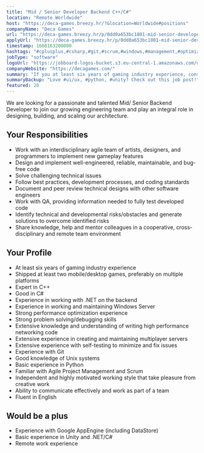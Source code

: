 ```yaml
---
title: "Mid / Senior Developer Backend C++/C#"
location: "Remote Worldwide"
host: "https://deca-games.breezy.hr/?&location=Worldwide#positions"
companyName: "Deca Games"
url: "https://deca-games.breezy.hr/p/0dd0a653bc1801-mid-senior-developer-backend-c-c-m-f-d"
applyUrl: "https://deca-games.breezy.hr/p/0dd0a653bc1801-mid-senior-developer-backend-c-c-m-f-d/apply"
timestamp: 1608163200000
hashtags: "#cplusplus,#csharp,#git,#scrum,#windows,#management,#optimization,#English"
jobType: "software"
logoUrl: "https://jobboard-logos-bucket.s3.eu-central-1.amazonaws.com/deca-games"
companyWebsite: "https://decagames.com/"
summary: "If you at least six years of gaming industry experience, consider applying to Deca-games's job post for a new mid."
summaryBackup: "Love #ui/ux, #python, #unity? Check out this job post!"
featured: 20
---
```


We are looking for a passionate and talented Mid/ Senior Backend Developer to join our growing engineering team and play an integral role in designing, building, and scaling our architecture.

## Your Responsibilities

*   Work with an interdisciplinary agile team of artists, designers, and programmers to implement new gameplay features
*   Design and implement well-engineered, reliable, maintainable, and bug-free code
*   Solve challenging technical issues
*   Follow best practices, development processes, and coding standards
*   Document and peer review technical designs with other software engineers
*   Work with QA, providing information needed to fully test developed code
*   Identify technical and developmental risks/obstacles and generate solutions to overcome identified risks
*   Share knowledge, help and mentor colleagues in a cooperative, cross-disciplinary and remote team environment

## Your Profile

*   At least six years of gaming industry experience
*   Shipped at least two mobile/desktop games, preferably on multiple platforms
*   Expert in C++
*   Good in C#
*   Experience in working with .NET on the backend
*   Experience in working and maintaining Windows Server
*   Strong performance optimization experience
*   Strong problem solving/debugging skills
*   Extensive knowledge and understanding of writing high performance networking code
*   Extensive experience in creating and maintaining multiplayer servers
*   Extensive experience with self-testing to minimize and fix issues
*   Experience with Git
*   Good knowledge of Unix systems
*   Basic experience in Python
*   Familiar with Agile Project Management and Scrum
*   Independent and highly motivated working style that take pleasure from creative work
*   Ability to communicate effectively and work as part of a team
*   Fluent in English

## Would be a plus

*   Experience with Google AppEngine (including DataStore)
*   Basic experience in Unity and .NET/C#
*   Remote work experience
